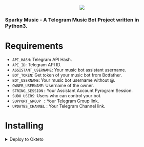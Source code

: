 <p align="center"><a href="https://t.me/TERA_BAAP_Sparky"><img src="https://te.legra.ph/file/2a2b6946c47a07760e733.jpg"></a></p>

### Sparky Music - A Telegram Music Bot Project written in Python3.

# Requirements

 - ``API_HASH``: Telegram API Hash.
 - ``API_ID``: Telegram API ID.
 - ``ASSISTANT_USERNAME``: Your music bot assistant username.
 - ``BOT_TOKEN``: Get token of your music bot from Botfather.
 - ``BOT_USERNAME``: Your music bot username without @.
 - ``OWNER_USERNAME``: Username of the owner.
 - ``STRING_SESSION`` : Your Assistant Account Pyrogram Session.
 - ``SUDO_USERS``: Users who can control your bot.
 - ``SUPPORT_GROUP `` : Your Telegram Group link.
 - ``UPDATES_CHANNEL`` : Your Telegram Channel link.


# Installing 

<details>

  <summary> Deploy to Okteto </summary>

### Deploy to Okteto from the link below.

[![Deploy+On+Okteto](https://img.shields.io/badge/Deploy%20To%20Okteto-informational?style=for-the-badge&logo=Okteto)](https://cloud.okteto.com/deploy?repository=https://github.com/TeamHell/SparkyMusic)

<details>

 <details>

  <summary> Deploy to Heroku </summary>

### The most easiest way for many users.

[![Deploy+On+Heroku](https://www.herokucdn.com/deploy/button.svg)](https://heroku.com/deploy)





